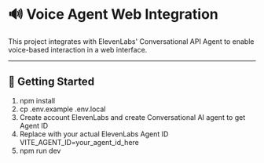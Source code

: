 # 🔊 Voice Agent Web Integration

This project integrates with ElevenLabs' Conversational API Agent to enable voice-based interaction in a web interface.

---

## 🚀 Getting Started

1. npm install
2. cp .env.example .env.local
3. Create account ElevenLabs and create Conversational AI agent to get Agent ID
3. Replace with your actual ElevenLabs Agent ID
VITE_AGENT_ID=your_agent_id_here
4. npm run dev

